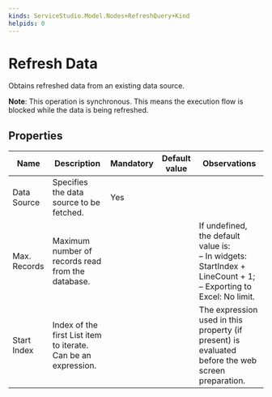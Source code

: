 ```yaml
---
kinds: ServiceStudio.Model.Nodes+RefreshQuery+Kind
helpids: 0
---
```


# Refresh Data

Obtains refreshed data from an existing data source.  

**Note**: This operation is synchronous. This means the execution flow is blocked while the data is being refreshed.

## Properties

<table markdown="1">
<thead>
<tr>
<th>Name</th>
<th>Description</th>
<th>Mandatory</th>
<th>Default value</th>
<th>Observations</th>
</tr>
</thead>
<tbody>
<tr>
<td title="Data Source">Data Source</td>
<td>Specifies the data source to be fetched.</td>
<td>Yes</td>
<td></td>
<td></td>
</tr>
<tr>
<td title="Max. Records">Max. Records</td>
<td>Maximum number of records read from the database.</td>
<td></td>
<td></td>
<td>If undefined, the default value is:<br/>
        – In widgets: StartIndex + LineCount + 1;<br/>
        – Exporting to Excel: No limit.</td>
</tr>
<tr>
<td title="Start Index">Start Index</td>
<td>Index of the first List item to iterate. Can be an expression.</td>
<td></td>
<td></td>
<td>The expression used in this property (if present) is evaluated before the web screen preparation.</td>
</tr>
</tbody>
</table>


